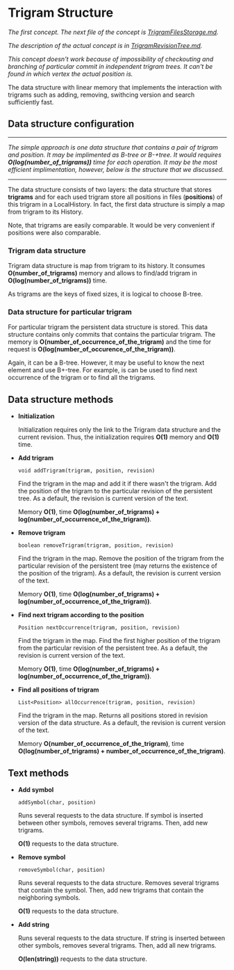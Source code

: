 # Trigram Structure

*The first concept. The next file of the concept is [TrigramFilesStorage.md](https://github.com/SuduIDE/persistent-ide-caches/blob/main/TrigramFilesStorage.md).*

*The description of the actual concept is in [TrigramRevisionTree.md](https://github.com/SuduIDE/persistent-ide-caches/blob/main/TrigramRevisionTree.md).*

*This concept doesn't work because of impossibility of checkouting and branching of particular commit in independent trigram trees. It can't be found in which vertex the actual position is.*

The data structure with linear memory that implements the interaction with trigrams such as adding, removing, swithcing version and search sufficiently fast.

## Data structure configuration

---

*The simple approach is one data structure that contains a pair of trigram and position. It may be implimented as B-tree or B-+tree. It would requires **O(log(number_of_trigrams))** time for each operation. It may be the most efficient implimentation, however, below is the structure that we discussed.*

---

The data structure consists of two layers: the data structure that stores **trigrams** and for each used trigram store all positions in files (**positions**) of this trigram in a LocalHistory. In fact, the first data structure is simply a map from trigram to its History.

Note, that trigrams are easily comparable. It would be very convenient if positions were also comparable.

### Trigram data structure

Trigram data structure is map from trigram to its history. It consumes **O(number_of_trigrams)** memory and allows to find/add trigram in **O(log(number_of_trigrams))** time.

As trigrams are the keys of fixed sizes, it is logical to choose B-tree.

### Data structure for particular trigram

For particular trigram the persistent data structure is stored. This data structure contains only commits that contains the particular trigram. The memory is **O(number_of_occurrence_of_the_trigram)** and the time for request is **O(log(number_of_occurence_of_the_trigram))**.

Again, it can be a B-tree. However, it may be useful to know the next element and use B+-tree. For example, is can be used to find next occurrence of the trigram or to find all the trigrams.

## Data structure methods

* **Initialization**
	
	Initialization requires only the link to the Trigram data structure and the current revision. Thus, the initialization requires **O(1)** memory and **O(1)** time.

* **Add trigram** 

	`void addTrigram(trigram, position, revision)`
	
	Find the trigram in the map and add it if there wasn't the trigram. Add the position of the trigram to the particular revision of the persistent tree. As a default, the revision is current version of the text.
	
	Memory **O(1)**, time **O(log(number_of_trigrams) + log(number_of_occurrence_of_the_trigram))**.
	
* **Remove trigram**

	`boolean removeTrigram(trigram, position, revision)`
	
	Find the trigram in the map. Remove the position of the trigram from the particular revision of the persistent tree (may returns the existence of the position of the trigram). As a default, the revision is current version of the text.
	
	Memory **O(1)**, time **O(log(number_of_trigrams) + log(number_of_occurrence_of_the_trigram))**.
	
* **Find next trigram according to the position**

	`Position nextOccurrence(trigram, position, revision)`

	Find the trigram in the map. Find the first higher position of the trigram from the particular revision of the persistent tree. As a default, the revision is current version of the text.

	Memory **O(1)**, time **O(log(number_of_trigrams) + log(number_of_occurrence_of_the_trigram))**.

* **Find all positions of trigram**

	`List<Position> allOccurrence(trigram, position, revision)`
	
	Find the trigram in the map. Returns all positions stored in revision version of the data structure. As a default, the revision is current version of the text.
	
	Memory **O(number_of_occurrence_of_the_trigram)**, time **O(log(number_of_trigrams) + number_of_occurrence_of_the_trigram)**.

## Text methods

* **Add symbol**

	`addSymbol(char, position)`
	
	Runs several requests to the data structure. If symbol is inserted between other symbols, removes several trigrams. Then, add new trigrams.
	
	**O(1)** requests to the data structure.
	
* **Remove symbol**

	`removeSymbol(char, position)`
	
	Runs several requests to the data structure. Removes several trigrams that contain the symbol. Then, add new trigrams that contain the neighboring symbols.
		
	**O(1)** requests to the data structure.
	
* **Add string**

	Runs several requests to the data structure. If string is inserted between other symbols, removes several trigrams. Then, add all new trigrams.
	
	**O(len(string))** requests to the data structure.